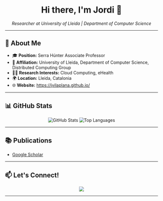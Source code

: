 <h1 align="center">Hi there, I'm Jordi 👋</h1>
<p align="center">
  <em>Researcher at University of Lleida | Department of Computer Science</em>
</p>

---

## 🚀 About Me

- 🎓 **Position:** Serra Húnter Associate Professor
- 🏫 **Affiliation:** University of Lleida, Department of Computer Science, Distributed Computing Group
- 🧑‍🔬 **Research Interests:** Cloud Computing, eHealth
- 🌍 **Location:** Lleida, Catalonia
- 🌐 **Website:** https://jvilaplana.github.io/

---

## 📊 GitHub Stats

<p align="center">
  <img src="https://github-readme-stats.vercel.app/api?username=jvilaplana&show_icons=true&theme=default" alt="GitHub Stats" />
  <img src="https://github-readme-stats.vercel.app/api/top-langs/?username=jvilaplana&layout=compact&theme=default" alt="Top Languages" />
</p>

---
<!--
## 🏆 Achievements & Awards

- [Award 1: Description, Year]
- [Award 2: Description, Year]
- [Grant/Fellowship: Description, Year]

---
-->
## 📚 Publications

- [Google Scholar](https://scholar.google.com/citations?hl=en&user=KgkltygAAAAJ&view_op=list_works&sortby=pubdate)

---
<!--
## 🧑‍💻 Projects

- [Project Name 1](#): Short description of the project.
- [Project Name 2](#): Short description of the project.
- [Project Name 3](#): Short description of the project.

---

## 🏫 Teaching & Mentoring

- **Courses Taught:** [Course 1, Course 2, ...]
- **Student Supervision:** [PhD, MSc, BSc students, etc.]

---

## 🌱 Currently Learning

- [Skill/Technology 1]
- [Skill/Technology 2]
- [Skill/Technology 3]

---

## 🤝 Collaborations

- [Collaborator 1] ([Affiliation])
- [Collaborator 2] ([Affiliation])

---

## 🏷️ Badges

![ORCID](https://img.shields.io/badge/ORCID-0000-0002-8188-4914-A6CE39?style=flat&logo=orcid)
![Google Scholar](https://img.shields.io/badge/Google%20Scholar-KgkltygAAAAJ-blue?style=flat&logo=google-scholar)
![ResearchGate](https://img.shields.io/badge/ResearchGate-Jordi-Vilaplana-00CCBB?style=flat&logo=researchgate)


---

## 📢 Talks & Outreach

- [Talk Title 1] ([Event], [Year])
- [Talk Title 2] ([Event], [Year])

---

## 💡 Fun Facts

- [Fun fact 1]
- [Fun fact 2]

---
-->
## 📫 Let's Connect!

<p align="center">
  <a href="https://www.linkedin.com/in/jvilaplana/"><img src="https://img.shields.io/badge/LinkedIn-0077B5?style=flat&logo=linkedin&logoColor=white"/></a>
</p>

---

